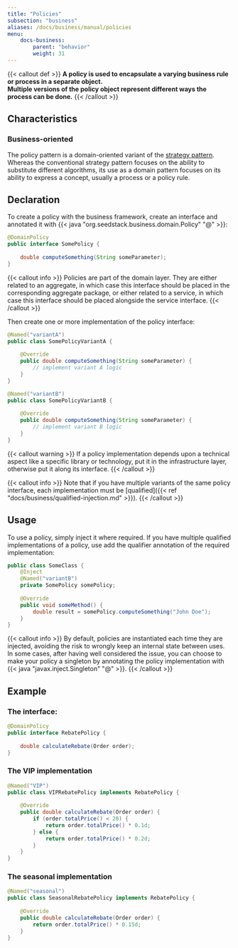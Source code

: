 ```yaml
---
title: "Policies"
subsection: "business"
aliases: /docs/business/manual/policies    
menu:
    docs-business:
        parent: "behavior"
        weight: 31
---
```


{{< callout def >}}
**A policy is used to encapsulate a varying business rule or process in a separate object.<br>
Multiple versions of the policy object represent different ways the process can be done.**
{{< /callout >}}
<!--more-->

## Characteristics

### Business-oriented

The policy pattern is a domain-oriented variant of the [strategy pattern](https://en.wikipedia.org/wiki/Strategy_pattern).
Whereas the conventional strategy pattern focuses on the ability to substitute different algorithms, its use as a domain
pattern focuses on its ability to express a concept, usually a process or a policy rule.

## Declaration

To create a policy with the business framework, create an interface and annotated it with {{< java "org.seedstack.business.domain.Policy" "@" >}}:

```java
@DomainPolicy
public interface SomePolicy {
    
	double computeSomething(String someParameter);
}
```

{{< callout info >}}
Policies are part of the domain layer. They are either related to an aggregate, in which case this interface should be placed
in the corresponding aggregate package, or either related to a service, in which case this interface should be placed alongside
the service interface.
{{< /callout >}}

Then create one or more implementation of the policy interface:

```java
@Named("variantA")
public class SomePolicyVariantA {
    
    @Override
	public double computeSomething(String someParameter) {
	    // implement variant A logic
	}
}
```

```java
@Named("variantB")
public class SomePolicyVariantB {
    
    @Override
	public double computeSomething(String someParameter) {
	    // implement variant B logic
	}
}
```

{{< callout warning >}}
If a policy implementation depends upon a technical aspect like a specific library or technology, put it in the 
infrastructure layer, otherwise put it along its interface.
{{< /callout >}}

{{< callout info >}}
Note that if you have multiple variants of the same policy interface, each implementation must be [qualified]({{< ref "docs/business/qualified-injection.md" >}}). 
{{< /callout >}}

## Usage

To use a policy, simply inject it where required. If you have multiple qualified implementations of a policy, use add the
qualifier annotation of the required implementation:

```java
public class SomeClass {
    @Inject
    @Named("variantB")
    private SomePolicy somePolicy;
    
    @Override
	public void someMethod() {
	    double result = somePolicy.computeSomething("John Doe");
	}
}
```

{{< callout info >}}
By default, policies are instantiated each time they are injected, avoiding the risk to wrongly keep an internal state 
between uses. In some cases, after having well considered the issue, you can choose to make your policy a singleton by
annotating the policy implementation with {{< java "javax.inject.Singleton" "@" >}}.
{{< /callout >}}

## Example

### The interface:

```java
@DomainPolicy
public interface RebatePolicy {
    
    double calculateRebate(Order order);
}
```

### The VIP implementation

```java
@Named("VIP")
public class VIPRebatePolicy implements RebatePolicy {
    
    @Override
    public double calculateRebate(Order order) {
        if (order.totalPrice() < 20) {
            return order.totalPrice() * 0.1d;
        } else {
            return order.totalPrice() * 0.2d;
        }
    }
}
```

### The seasonal implementation

```java
@Named("seasonal")
public class SeasonalRebatePolicy implements RebatePolicy {
    
    @Override
    public double calculateRebate(Order order) {
        return order.totalPrice() * 0.15d;
    }
}
```

